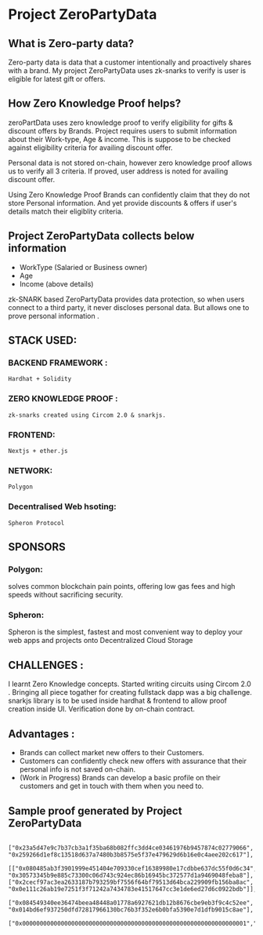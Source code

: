 # Project ZeroPartyData

## What is Zero-party data?

Zero-party data is data that a customer intentionally and proactively shares with a brand. My project ZeroPartyData uses zk-snarks to verify is user is eligible for latest gift or offers.

## How Zero Knowledge Proof helps?

zeroPartData uses zero knowledge proof to verify eligibility for gifts & discount offers by Brands. Project requires users to submit information about their Work-type, Age & income. This is suppose to be checked against eligibility criteria for availing discount offer.

Personal data is not stored on-chain, however zero knowledge proof allows us to verify all 3 criteria. If proved, user address is noted for availing discount offer.

Using Zero Knowledge Proof Brands can confidently claim that they do not store Personal information. And yet provide discounts & offers if user's details match their eligiblity criteria.

## Project ZeroPartyData collects below information

- WorkType (Salaried or Business owner)
- Age
- Income
  (above details)

zk-SNARK based ZeroPartyData provides data protection, so when users connect to a third party, it never discloses personal data. But allows one to prove personal information .

## STACK USED:

### BACKEND FRAMEWORK :

    Hardhat + Solidity

### ZERO KNOWLEDGE PROOF :

    zk-snarks created using Circom 2.0 & snarkjs.

### FRONTEND:

    Nextjs + ether.js

### NETWORK:

    Polygon

### Decentralised Web hsoting:

    Spheron Protocol

## SPONSORS

### Polygon:

solves common blockchain pain points, offering low gas fees and high speeds without sacrificing security.

### Spheron:

Spheron is the simplest, fastest and most convenient way to deploy your web apps and projects onto Decentralized Cloud Storage

## CHALLENGES :

I learnt Zero Knowledge concepts. Started writing circuits using Circom 2.0 . Bringing all piece togather for creating fullstack dapp was a big challenge. snarkjs library is to be used inside hardhat & frontend to allow proof creation inside UI. Verification done by on-chain contract.

## Advantages :

- Brands can collect market new offers to their Customers.
- Customers can confidently check new offers with assurance that their personal info is not saved on-chain.
- (Work in Progress) Brands can develop a basic profile on their customers and get in touch with them when you need to.

## Sample proof generated by Project ZeroPartyData

     ["0x23a5d47e9c7b37cb3a1f35ba68b082ffc3dd4ce03461976b9457874c02779066", "0x259266d1ef8c13518d637a7480b3b8575e5f37e479629d6b16e0c4aee202c617"],
         [["0x080485ab3f3901999e451404e709330cef16389980e17cdbbe637dc55f0d6c34", "0x30573345b9e885c73300c06d743c924ec86b16945bc372577d1a9469048feba8"],["0x2cecf97ac3ea2633187b793259bf7556f64bf79513d64bca229909fb156ba8ac", "0x0e111c26ab19e7251f3f71242a7434783e41517647cc3e1de6ed27d6c0922bdb"]],
         ["0x084549340ee36474beea48448a01778a6927621db12b8676cbe9eb3f9c4c52ee", "0x014bd6ef937250dfd72817966130bc76b3f352e6b0bfa5390e7d1dfb9015c8ae"],
         ["0x0000000000000000000000000000000000000000000000000000000000000001","0x0000000000000000000000000000000000000000000000000000000000000001","0x0000000000000000000000000000000000000000000000000000000000000012","0x0000000000000000000000000000000000000000000000000000000000001388"]

